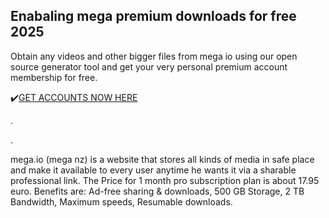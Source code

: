 ## Enabaling mega premium downloads for free 2025

Obtain any videos and other bigger files from mega io using our open source generator tool and get your very personal premium account membership for free.

✔️[GET ACCOUNTS NOW HERE](http://4free.cyou/to/mega)

.

.

mega.io (mega nz) is a website that stores all kinds of media in safe place and make it available to every user anytime he wants it via a sharable professional link.
The Price for 1 month pro subscription plan is about 17.95 euro. Benefits are:
Ad-free sharing & downloads,
500 GB Storage,
2 TB Bandwidth,
Maximum speeds,
Resumable downloads.
